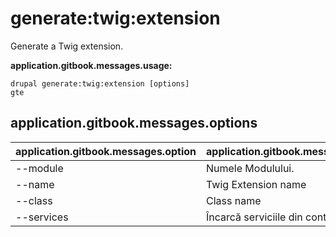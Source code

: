 # generate:twig:extension
Generate a Twig extension.

**application.gitbook.messages.usage:**
```
drupal generate:twig:extension [options]
gte
```

## application.gitbook.messages.options
application.gitbook.messages.option | application.gitbook.messages.details
-------|-------------
--module | Numele Modulului.
--name | Twig Extension name
--class | Class name
--services | Încarcă serviciile din container.
